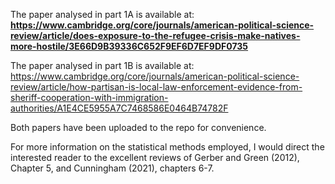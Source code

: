 The paper analysed in part 1A is available at: **https://www.cambridge.org/core/journals/american-political-science-review/article/does-exposure-to-the-refugee-crisis-make-natives-more-hostile/3E66D9B39336C652F9EF6D7EF9DF0735**

The paper analysed in part 1B is available at: https://www.cambridge.org/core/journals/american-political-science-review/article/how-partisan-is-local-law-enforcement-evidence-from-sheriff-cooperation-with-immigration-authorities/A1E4CE5955A7C7468586E0464B74782F

Both papers have been uploaded to the repo for convenience.

For more information on the statistical methods employed, I would direct the interested reader to the excellent reviews of Gerber and Green (2012), Chapter 5, and Cunningham (2021), chapters 6-7.
